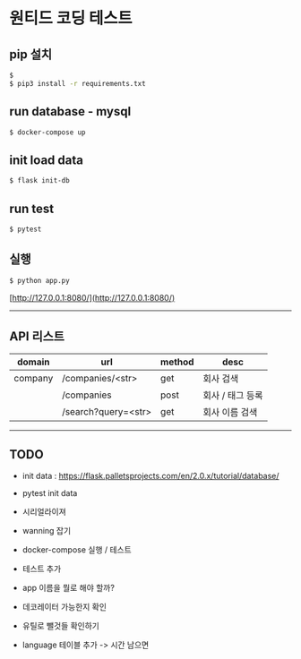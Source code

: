 # 원티드 코딩 테스트
## pip 설치
```sh
$ 
$ pip3 install -r requirements.txt
```

## run database - mysql
```sh
$ docker-compose up
```


## init load data
```sh
$ flask init-db
```

## run test
```sh
$ pytest
```


## 실행
```sh
$ python app.py
```

[http://127.0.0.1:8080/](http://127.0.0.1:8080/)


____

## API 리스트
| domain | url | method | desc |
| ------ | ------ | ------ | ------ |
| company | /companies/\<str> | get | 회사 검색 |
|  | /companies | post | 회사 / 태그 등록 |
|  | /search?query=\<str> | get | 회사 이름 검색  |



____



## TODO
- init data : https://flask.palletsprojects.com/en/2.0.x/tutorial/database/
- pytest init data
- 시리얼라이져
- wanning 잡기
- docker-compose 실행 / 테스트 
- 테스트 추가
- app 이름을 뭘로 해야 할까?
- 데코레이터 가능한지 확인
- 유틸로 뺄것들 확인하기

- language 테이블 추가 -> 시간 남으면 
